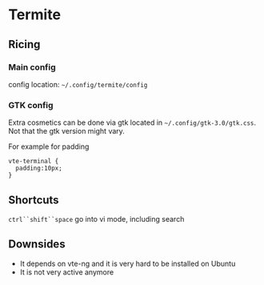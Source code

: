 # Termite

## Ricing

### Main config
config location: `~/.config/termite/config`


### GTK config
Extra cosmetics can be done via gtk located in `~/.config/gtk-3.0/gtk.css`. Not that the gtk version might vary.

For example for padding

```
vte-terminal {
  padding:10px;
}
```

## Shortcuts

`ctrl``shift``space` go into vi mode, including search

## Downsides

- It depends on vte-ng and it is very hard to be installed on Ubuntu
- It is not very active anymore
